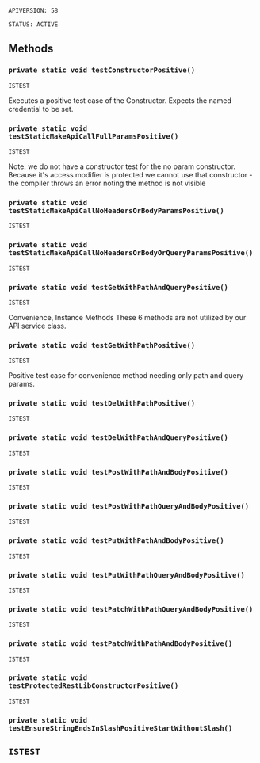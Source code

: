 `APIVERSION: 58`

`STATUS: ACTIVE`

## Methods

### `private static void testConstructorPositive()`

`ISTEST`

Executes a positive test case of the Constructor. Expects the named credential to be set.

### `private static void testStaticMakeApiCallFullParamsPositive()`

`ISTEST`

Note: we do not have a constructor test for the no param constructor. Because it's access modifier is protected we cannot use that constructor - the compiler throws an error noting the method is not visible

### `private static void testStaticMakeApiCallNoHeadersOrBodyParamsPositive()`

`ISTEST`

### `private static void testStaticMakeApiCallNoHeadersOrBodyOrQueryParamsPositive()`

`ISTEST`

### `private static void testGetWithPathAndQueryPositive()`

`ISTEST`

Convenience, Instance Methods These 6 methods are not utilized by our API service class.

### `private static void testGetWithPathPositive()`

`ISTEST`

Positive test case for convenience method needing only path and query params.

### `private static void testDelWithPathPositive()`

`ISTEST`

### `private static void testDelWithPathAndQueryPositive()`

`ISTEST`

### `private static void testPostWithPathAndBodyPositive()`

`ISTEST`

### `private static void testPostWithPathQueryAndBodyPositive()`

`ISTEST`

### `private static void testPutWithPathAndBodyPositive()`

`ISTEST`

### `private static void testPutWithPathQueryAndBodyPositive()`

`ISTEST`

### `private static void testPatchWithPathQueryAndBodyPositive()`

`ISTEST`

### `private static void testPatchWithPathAndBodyPositive()`

`ISTEST`

### `private static void testProtectedRestLibConstructorPositive()`

`ISTEST`

### `private static void testEnsureStringEndsInSlashPositiveStartWithoutSlash()`

## `ISTEST`
